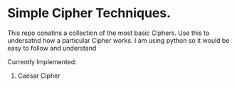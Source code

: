 # Simple Cipher Techniques.

This repo conatins a collection of the most basic Ciphers. Use this to undersatnd how a particular Cipher works. I am using python so it would be easy to follow and understand 

Currently Implemented:
1. Caesar Cipher
